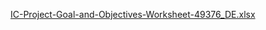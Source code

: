 [IC-Project-Goal-and-Objectives-Worksheet-49376_DE.xlsx](.attachments/4d2c622e2138da63aaa4b43ec54047dbc222e981.xlsx) 
